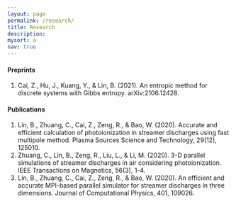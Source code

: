 ```yaml
---
layout: page
permalink: /research/
title: Research
description: 
mysort: a
nav: true
---
```


<!-- <sup>+</sup> equal contribution; <sup>*</sup> corresponding author. -->

<h4>Preprints</h4>

1. Cai, Z., Hu, J., Kuang, Y., & Lin, B. (2021). An entropic method for discrete systems with Gibbs entropy. arXiv:2106.12428.
 


<h4>Publications</h4>

1. Lin, B., Zhuang, C., Cai, Z., Zeng, R., & Bao, W. (2020). Accurate and efficient calculation of photoionization in streamer discharges using fast multipole method. Plasma Sources Science and Technology, 29(12), 125010.
2. Zhuang, C., Lin, B., Zeng, R., Liu, L., & Li, M. (2020). 3-D parallel simulations of streamer discharges in air considering photoionization. IEEE Transactions on Magnetics, 56(3), 1-4.
3. Lin, B., Zhuang, C., Cai, Z., Zeng, R., & Bao, W. (2020). An efficient and accurate MPI-based parallel simulator for streamer discharges in three dimensions. Journal of Computational Physics, 401, 109026.
